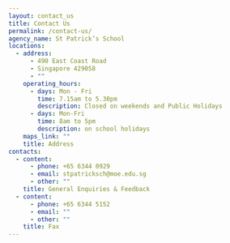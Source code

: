 ```yaml
---
layout: contact_us
title: Contact Us
permalink: /contact-us/
agency_name: St Patrick’s School
locations:
  - address:
      - 490 East Coast Road
      - Singapore 429058
      - ""
    operating_hours:
      - days: Mon - Fri
        time: 7.15am to 5.30pm
        description: Closed on weekends and Public Holidays
      - days: Mon-Fri
        time: 8am to 5pm
        description: on school holidays
    maps_link: ""
    title: Address
contacts:
  - content:
      - phone: +65 6344 0929
      - email: stpatricksch@moe.edu.sg
      - other: ""
    title: General Enquiries & Feedback
  - content:
      - phone: +65 6344 5152
      - email: ""
      - other: ""
    title: Fax
---
```

